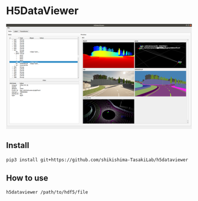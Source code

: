 # H5DataViewer

![H5DataViewer](./img/thumbnail.png)

## Install

```bash
pip3 install git+https://github.com/shikishima-TasakiLab/h5dataviewer
```

## How to use

```bash
h5dataviewer /path/to/hdf5/file
```
